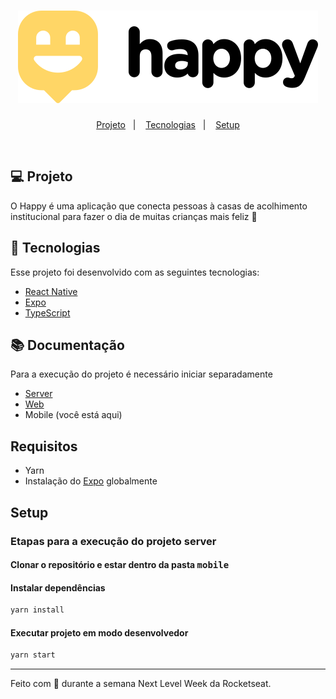 <h1 align="center">
    <img alt="Happy" title="Happy" src="../web/src/images/logo-black.svg" />
</h1>

<p align="center">
  <a href="#-projeto">Projeto</a>&nbsp;&nbsp;&nbsp;|&nbsp;&nbsp;&nbsp;
  <a href="#-tecnologias">Tecnologias</a>&nbsp;&nbsp;&nbsp;|&nbsp;&nbsp;&nbsp;
  <a href="#setup">Setup</a>
</p>

<br>

## 💻 Projeto

O Happy é uma aplicação que conecta pessoas à casas de acolhimento institucional para fazer o dia de muitas crianças mais feliz 💜

## 🚀 Tecnologias

Esse projeto foi desenvolvido com as seguintes tecnologias:

- [React Native](https://facebook.github.io/react-native/)
- [Expo](https://expo.io/)
- [TypeScript](https://www.typescriptlang.org/)

## :books: Documentação
Para a execução do projeto é necessário iniciar separadamente
- [Server](server/README.md)
- [Web](web/README.md)
- Mobile (você está aqui)

## Requisitos
- Yarn
- Instalação do [Expo](https://expo.io/) globalmente 

## Setup
### Etapas para a execução do projeto server

#### Clonar o repositório e estar dentro da pasta <kbd>mobile</kbd>


#### Instalar dependências 

``` sh
yarn install
```

#### Executar projeto em modo desenvolvedor

``` sh
yarn start
```

---

Feito com 💜 durante a semana Next Level Week da Rocketseat.